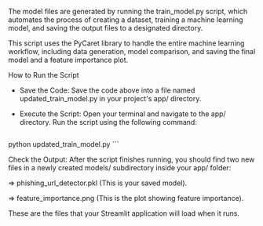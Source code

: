 The model files are generated by running the train_model.py script, which automates the process of creating a dataset, training a machine learning model, and saving the output files to a designated directory.

This script uses the PyCaret library to handle the entire machine learning workflow, including data generation, model comparison, and saving the final model and a feature importance plot.

How to Run the Script
- Save the Code: Save the code above into a file named updated_train_model.py in your project's app/ directory.

- Execute the Script: Open your terminal and navigate to the app/ directory. Run the script using the following command:


    ```bash
python updated_train_model.py
    ```
    
Check the Output: After the script finishes running, you should find two new files in a newly created models/ subdirectory inside your app/ folder:

=> phishing_url_detector.pkl (This is your saved model).

=> feature_importance.png (This is the plot showing feature importance).

These are the files that your Streamlit application will load when it runs.


